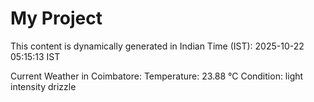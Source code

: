 # My Project

This content is dynamically generated in Indian Time (IST): 2025-10-22 05:15:13 IST


Current Weather in Coimbatore:
Temperature: 23.88 °C
Condition: light intensity drizzle
